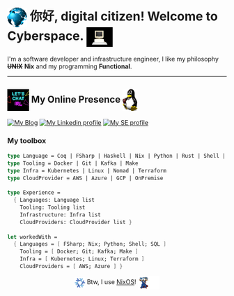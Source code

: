 # <img align="center" src="./assets/globe.gif" height="45" /> 你好, digital citizen! Welcome to Cyberspace. <img align="center" src="./assets/computer.gif" height="45" /> 

I'm a software developer and infrastructure engineer, I like my philosophy ~~**UNIX**~~ **Nix** and my programming **Functional**.

-------

## <img align="center" width="50" heigth="50" src="./assets/chat.gif"> My Online Presence <img align="center" src="./assets/linux.gif" height="50" />

[![My Blog][blog]](https://mtrsk.github.io)
[![My Linkedin profile][linkedin]](https://linkedin.com/in/marcos-schonfinkel)
[![My SE profile][stackexchange]](https://stackoverflow.com/users/4614840/aristu?tab=profile)

### My toolbox

```fsharp
type Language = Coq | FSharp | Haskell | Nix | Python | Rust | Shell | SQL
type Tooling = Docker | Git | Kafka | Make
type Infra = Kubernetes | Linux | Nomad | Terraform
type CloudProvider = AWS | Azure | GCP | OnPremise

type Experience =
  { Languages: Language list
    Tooling: Tooling list
    Infrastructure: Infra list
    CloudProviders: CloudProvider list }

let workedWith =
  { Languages = [ FSharp; Nix; Python; Shell; SQL ]
    Tooling = [ Docker; Git; Kafka; Make ]
    Infra = [ Kubernetes; Linux; Terraform ]
    CloudProviders = [ AWS; Azure ] }
```

<div align="center">
  <img align="center" src="./assets/nixos.gif" height="25" width="25" />
  Btw, I use <a href=https://nixos.org>NixOS</a>! <img align="center" width="50" width="50" src="./assets/wizard.gif">
</div><br>


[blog]: https://img.shields.io/badge/Blog-B1361E?style=for-the-badge&logo=linux&logoColor=white
[linkedin]: https://img.shields.io/badge/LinkedIn-0077B5?style=for-the-badge&logo=linkedin&logoColor=white
[stackexchange]: https://img.shields.io/badge/stackexchange-0A0A0A?style=for-the-badge&logo=stackexchange&logoColor=white
